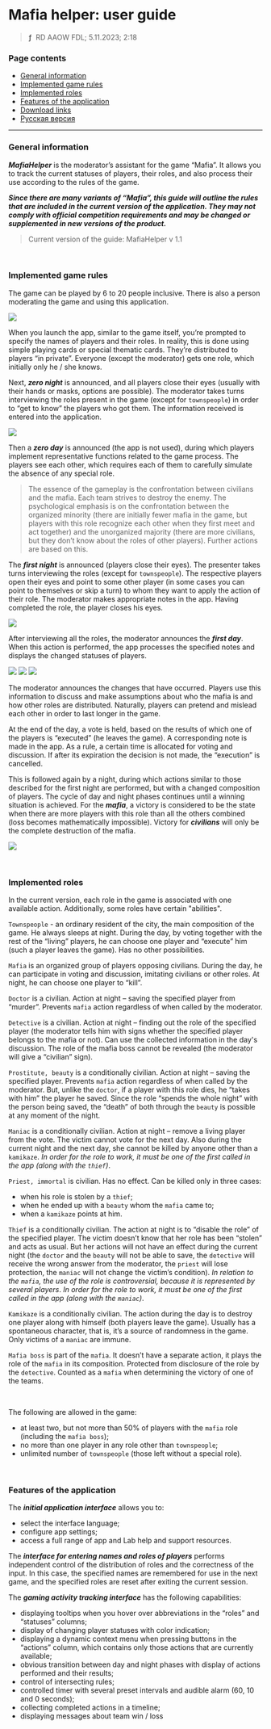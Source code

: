 # Mafia helper: user guide
> **ƒ** &nbsp;RD AAOW FDL; 5.11.2023; 2:18



### Page contents

- [General information](#general-information)
- [Implemented game rules](#implemented-game-rules)
- [Implemented roles](#implemented-roles)
- [Features of the application](#features-of-the-application)
- [Download links](https://adslbarxatov.github.io/DPArray#mafia-helper)
- [Русская версия](https://adslbarxatov.github.io/MafiaHelper/ru)

---

### General information

***MafiaHelper*** is the moderator’s assistant for the game “Mafia”. It allows you to track
the current statuses of players, their roles, and also process their use according to the rules
of the game.

***Since there are many variants of “Mafia”, this guide will outline the rules that are included
in the current version of the application. They may not comply with official competition requirements
and may be changed or supplemented in new versions of the product.***

> Current version of the guide: MafiaHelper v 1.1

&nbsp;



### Implemented game rules

The game can be played by 6 to 20 people inclusive. There is also a person moderating the game and using
this application.

<img src="/MafiaHelper/img/01_en.png" />

When you launch the app, similar to the game itself, you’re prompted to specify the names of players
and their roles. In reality, this is done using simple playing cards or special thematic cards. They’re
distributed to players “in private”. Everyone (except the moderator) gets one role, which initially
only he / she knows.

Next, ***zero night*** is announced, and all players close their eyes (usually with their hands or masks,
options are possible). The moderator takes turns interviewing the roles present in the game (except for
`townspeople`) in order to “get to know” the players who got them. The information received is entered
into the application.

<img src="/MafiaHelper/img/02_en.png" />

Then a ***zero day*** is announced (the app is not used), during which players implement representative
functions related to the game process. The players see each other, which requires each of them to carefully
simulate the absence of any special role.

> The essence of the gameplay is the confrontation between civilians and the mafia. Each team strives
> to destroy the enemy. The psychological emphasis is on the confrontation between the organized minority
> (there are initially fewer mafia in the game, but players with this role recognize each other when they
> first meet and act together) and the unorganized majority (there are more civilians, but they don’t know
> about the roles of other players). Further actions are based on this.

The ***first night*** is announced (players close their eyes). The presenter takes turns interviewing
the roles (except for `townspeople`). The respective players open their eyes and point to some other
player (in some cases you can point to themselves or skip a turn) to whom they want to apply the action
of their role. The moderator makes appropriate notes in the app. Having completed the role, the player
closes his eyes.

<img src="/MafiaHelper/img/03_en.png" />

After interviewing all the roles, the moderator announces the ***first day***. When this action is performed,
the app processes the specified notes and displays the changed statuses of players.

<img src="/MafiaHelper/img/04_en.png" />

<img src="/MafiaHelper/img/05_en.png" />

<img src="/MafiaHelper/img/06_en.png" />

The moderator announces the changes that have occurred. Players use this information to discuss and make
assumptions about who the mafia is and how other roles are distributed. Naturally, players can pretend
and mislead each other in order to last longer in the game.

At the end of the day, a vote is held, based on the results of which one of the players is “executed”
(he leaves the game). A corresponding note is made in the app. As a rule, a certain time is allocated
for voting and discussion. If after its expiration the decision is not made, the “execution” is cancelled.

This is followed again by a night, during which actions similar to those described for the first night
are performed, but with a changed composition of players. The cycle of day and night phases continues
until a winning situation is achieved. For the ***mafia***, a victory is considered to be the state
when there are more players with this role than all the others combined (loss becomes mathematically
impossible). Victory for ***civilians*** will only be the complete destruction of the mafia.

<img src="/MafiaHelper/img/07_en.png" />

&nbsp;



### Implemented roles

In the current version, each role in the game is associated with one available action. Additionally,
some roles have certain "abilities".

`Townspeople` - an ordinary resident of the city, the main composition of the game. He always sleeps
at night. During the day, by voting together with the rest of the “living” players, he can choose
one player and “execute” him (such a player leaves the game). Has no other possibilities.

`Mafia` is an organized group of players opposing civilians. During the day, he can participate
in voting and discussion, imitating civilians or other roles. At night, he can choose one player
to “kill”.

`Doctor` is a civilian. Action at night – saving the specified player from “murder”. Prevents `mafia`
action regardless of when called by the moderator.

`Detective` is a civilian. Action at night – finding out the role of the specified player (the moderator
tells him with signs whether the specified player belongs to the mafia or not). Can use the collected
information in the day's discussion. The role of the mafia boss cannot be revealed (the moderator will
give a “civilian” sign).

`Prostitute, beauty` is a conditionally civilian. Action at night – saving the specified player.
Prevents `mafia` action regardless of when called by the moderator. But, unlike the `doctor`, if a player
with this role dies, he “takes with him” the player he saved. Since the role “spends the whole night”
with the person being saved, the “death” of both through the `beauty` is possible at any moment of the night.

`Maniac` is a conditionally civilian. Action at night – remove a living player from the vote. The victim
cannot vote for the next day. Also during the current night and the next day, she cannot be killed
by anyone other than a `kamikaze`. *In order for the role to work, it must be one of the first called
in the app (along with the `thief`)*.

`Priest, immortal` is civilian. Has no effect. Can be killed only in three cases:
- when his role is stolen by a `thief`;
- when he ended up with a `beauty` whom the `mafia` came to;
- when a `kamikaze` points at him.

`Thief` is a conditionally civilian. The action at night is to “disable the role” of the specified player.
The victim doesn’t know that her role has been “stolen” and acts as usual. But her actions will not have
an effect during the current night (the `doctor` and the `beauty` will not be able to save, the `detective`
will receive the wrong answer from the moderator, the `priest` will lose protection, the `maniac` will not
change the victim’s condition). *In relation to the `mafia`, the use of the role is controversial, because
it is represented by several players*. *In order for the role to work, it must be one of the first called
in the app (along with the `maniac`)*.

`Kamikaze` is a conditionally civilian. The action during the day is to destroy one player along with
himself (both players leave the game). Usually has a spontaneous character, that is, it’s a source of randomness
in the game. Only victims of a `maniac` are immune.

`Mafia boss` is part of the `mafia`. It doesn’t have a separate action, it plays the role of the `mafia`
in its composition. Protected from disclosure of the role by the `detective`. Counted as a `mafia` when
determining the victory of one of the teams.

&nbsp;

The following are allowed in the game:
- at least two, but not more than 50% of players with the `mafia` role (including the `mafia boss`);
- no more than one player in any role other than `townspeople`;
- unlimited number of `townspeople` (those left without a special role).

&nbsp;



### Features of the application

The ***initial application interface*** allows you to:
- select the interface language;
- configure app settings;
- access a full range of app and Lab help and support resources.

The ***interface for entering names and roles of players*** performs independent control of the distribution
of roles and the correctness of the input. In this case, the specified names are remembered for use in the next
game, and the specified roles are reset after exiting the current session.

The ***gaming activity tracking interface*** has the following capabilities:
- displaying tooltips when you hover over abbreviations in the “roles” and “statuses” columns;
- display of changing player statuses with color indication;
- displaying a dynamic context menu when pressing buttons in the “actions” column, which contains only those actions that are currently available;
- obvious transition between day and night phases with display of actions performed and their results;
- control of intersecting rules;
- controlled timer with several preset intervals and audible alarm (60, 10 and 0 seconds);
- collecting completed actions in a timeline;
- displaying messages about team win / loss
